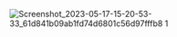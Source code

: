 ![Screenshot_2023-05-17-15-20-53-33_61d841b09ab1fd74d6801c56d97fffb8 1](https://github.com/Bhavin1313/Bhavin_lebwork_3_2_flutter_app/assets/99348404/e528211c-90f7-44fd-a3d3-f6eefcb3ea81)
